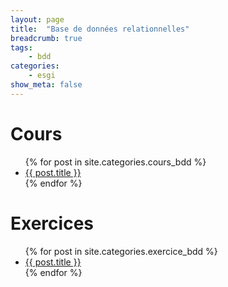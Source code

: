 ```yaml
---
layout: page
title:  "Base de données relationnelles"
breadcrumb: true
tags:
    - bdd
categories:
    - esgi
show_meta: false
---
```


# Cours
<ul>
    {% for post in site.categories.cours_bdd %}
    <li><a href="{{ site.url }}{{ post.url }}">{{ post.title }}</a></li>
    {% endfor %}
</ul>

# Exercices
<ul>
    {% for post in site.categories.exercice_bdd %}
    <li><a href="{{ site.url }}{{ post.url }}">{{ post.title }}</a></li>
    {% endfor %}
</ul>
